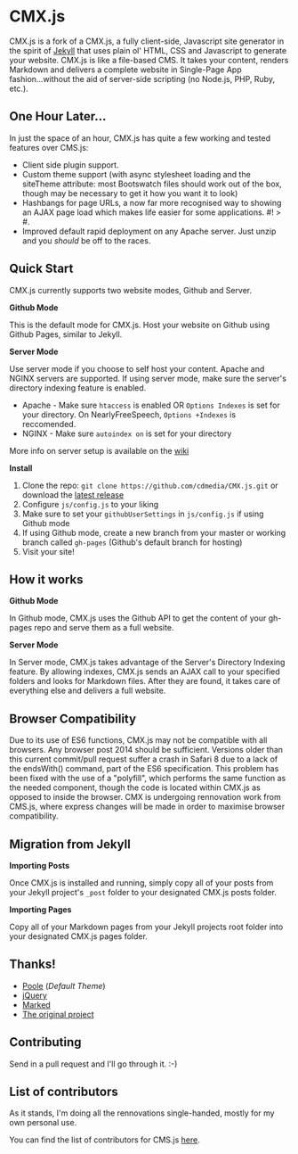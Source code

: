 # CMX.js

CMX.js is a fork of a CMX.js, a fully client-side, Javascript site generator in the spirit of [Jekyll](https://github.com/jekyll/jekyll)
that uses plain ol' HTML, CSS and Javascript to generate your website. CMX.js is like a file-based CMS.
It takes your content, renders Markdown and delivers a complete website in Single-Page
App fashion...without the aid of server-side scripting (no Node.js, PHP, Ruby, etc.).

## One Hour Later...

In just the space of an hour, CMX.js has quite a few working and tested features over CMS.js:

* Client side plugin support.
* Custom theme support (with async stylesheet loading and the siteTheme attribute: most Bootswatch files should work out of the box, though may be necessary to get it how you want it to look)
* Hashbangs for page URLs, a now far more recognised way to showing an AJAX page load which makes life easier for some applications. #! > #.
* Improved default rapid deployment on any Apache server. Just unzip and you *should* be off to the races.

## Quick Start

CMX.js currently supports two website modes, Github and Server.

**Github Mode**

This is the default mode for CMX.js. Host your website on Github using
Github Pages, similar to Jekyll.

**Server Mode**

Use server mode if you choose to self host your content. Apache and NGINX servers are supported.
If using server mode, make sure the server's directory indexing feature is enabled.

* Apache - Make sure `htaccess` is enabled OR `Options Indexes` is set for your directory. On NearlyFreeSpeech, `Options +Indexes` is reccomended.
* NGINX - Make sure `autoindex on` is set for your directory

More info on server setup is available on the [wiki](https://github.com/cdmedia/CMX.js/wiki/Server-Support-&-Setup)


**Install**

1. Clone the repo: `git clone https://github.com/cdmedia/CMX.js.git` or download the [latest release](https://github.com/cdmedia/CMX.js/releases/latest)
2. Configure `js/config.js` to your liking
3. Make sure to set your `githubUserSettings` in `js/config.js` if using Github mode
4. If using Github mode, create a new branch from your master or working branch called `gh-pages`
   (Github's default branch for hosting)
5. Visit your site!


## How it works

**Github Mode**

In Github mode, CMX.js uses the Github API to get the content of your gh-pages repo
and serve them as a full website.

**Server Mode**

In Server mode, CMX.js takes advantage of the Server's Directory Indexing feature. By allowing indexes,
CMX.js sends an AJAX call to your specified folders and looks for Markdown files.
After they are found, it takes care of everything else and delivers a full website.

## Browser Compatibility

Due to its use of ES6 functions, CMX.js may not be compatible with all browsers. Any browser post 2014 should be sufficient. Versions older than this current commit/pull request suffer a crash in Safari 8 due to a lack of the endsWith() command, part of the ES6 specification. This problem has been fixed with the use of a "polyfill", which performs the same function as the needed component, though the code is located within CMX.js as opposed to inside the browser. CMX is undergoing rennovation work from CMS.js, where express changes will be made in order to maximise browser compatibility.

## Migration from Jekyll

**Importing Posts**

Once CMX.js is installed and running, simply copy all of your posts from your Jekyll
project's `_post` folder to your designated CMX.js posts folder.

**Importing Pages**

Copy all of your Markdown pages from your Jekyll projects root folder into your designated
CMX.js pages folder.


## Thanks!

* [Poole](https://github.com/poole/poole) (*Default Theme*)
* [jQuery](https://jquery.com/)
* [Marked](https://github.com/chjj/marked)
* [The original project](https://github.com/cdmedia/cms.js)


## Contributing

Send in a pull request and I'll go through it. :-)

## List of contributors

As it stands, I'm doing all the rennovations single-handed, mostly for my own personal use.

You can find the list of contributors for CMS.js [here](https://github.com/cdmedia/CMX.js/graphs/contributors).

